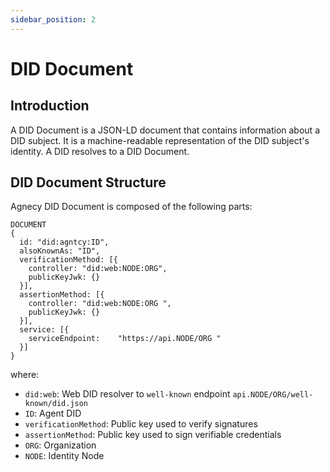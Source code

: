 ```yaml
---
sidebar_position: 2
---
```


# DID Document

## Introduction

A DID Document is a JSON-LD document that contains information about a DID subject. It is a machine-readable representation of the DID subject's identity.
A DID resolves to a DID Document.

## DID Document Structure

Agnecy DID Document is composed of the following parts:

```
DOCUMENT
{
  id: "did:agntcy:ID",
  alsoKnownAs: "ID",
  verificationMethod: [{
    controller: "did:web:NODE:ORG",
    publicKeyJwk: {}
  }],
  assertionMethod: [{
    controller: "did:web:NODE:ORG ",
    publicKeyJwk: {}
  }],
  service: [{
    serviceEndpoint: 	"https://api.NODE/ORG "
  }]
}
```

where:

- `did:web`: Web DID resolver to `well-known` endpoint `api.NODE/ORG/well-known/did.json`
- `ID`: Agent DID
- `verificationMethod`: Public key used to verify signatures
- `assertionMethod`: Public key used to sign verifiable credentials
- `ORG`: Organization
- `NODE`: Identity Node
